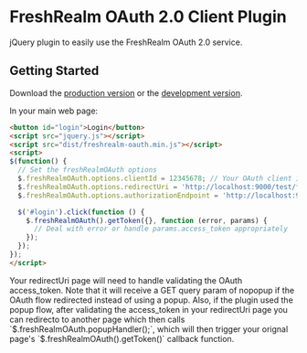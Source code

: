 # FreshRealm OAuth 2.0 Client Plugin

jQuery plugin to easily use the FreshRealm OAuth 2.0 service.

## Getting Started

Download the [production version][min] or the [development version][max].

[min]: https://raw.github.com//jquery-freshrealm-oauth/master/dist/jquery.freshrealm-oauth.min.js
[max]: https://raw.github.com//jquery-freshrealm-oauth/master/dist/jquery.freshrealm-oauth.js

In your main web page:

```html
<button id="login">Login</button>
<script src="jquery.js"></script>
<script src="dist/freshrealm-oauth.min.js"></script>
<script>
$(function() {
  // Set the freshRealmOAuth options
  $.freshRealmOAuth.options.clientId = 12345678; // Your OAuth client id as assigned by FreshRealm
  $.freshRealmOAuth.options.redirectUri = 'http://localhost:9000/test/freshrealm-oauth-callback.html'; // The url where the OAuth flow should return
  $.freshRealmOAuth.options.authorizationEndpoint = 'http://localhost:9000/test/freshrealm-oauth-server.html'; // The OAuth server url (will varry for testing vs. production)

  $('#login').click(function () {
    $.freshRealmOAuth().getToken({}, function (error, params) {
      // Deal with error or handle params.access_token appropriately
    });
  });
});
</script>
```
Your redirectUri page will need to handle validating the OAuth access_token.
Note that it will receive a GET query param of nopopup if the OAuth flow redirected instead of using a popup.
Also, if the plugin used the popup flow, after validating the access_token in your redirectUri page you can redirecto to another page which then calls 
\`$.freshRealmOAuth.popupHandler();`, which will then trigger your orignal page's `$.freshRealmOAuth().getToken()` callback function.

